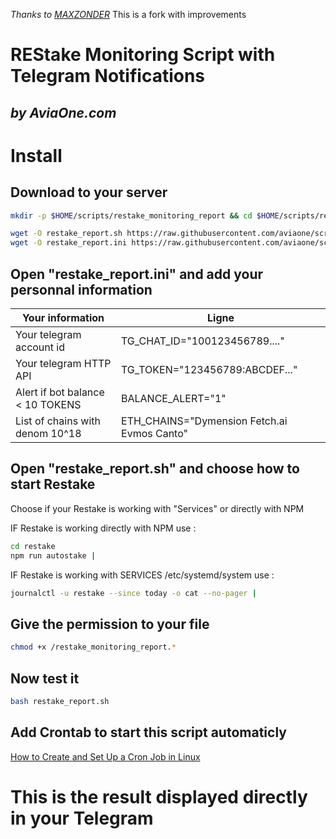  _Thanks to [MAXZONDER](https://github.com/maxzonder/mzscripts/tree/main/restake_report)_
This is a fork with improvements

# REStake Monitoring Script with Telegram Notifications
## _by AviaOne.com_

# Install
## Download to your server
```sh
mkdir -p $HOME/scripts/restake_monitoring_report && cd $HOME/scripts/restake_monitoring_report
```
```sh
wget -O restake_report.sh https://raw.githubusercontent.com/aviaone/scripts/main/restake_monitoring_report/restake_report.sh
wget -O restake_report.ini https://raw.githubusercontent.com/aviaone/scripts/main/restake_monitoring_report/restake_report.ini
```
## Open "restake_report.ini" and add your personnal information

| Your information | Ligne |
| ------ | ------ |
| Your telegram account id | TG_CHAT_ID="100123456789...." |
| Your telegram HTTP API | TG_TOKEN="123456789:ABCDEF..." |
| Alert if bot balance < 10 TOKENS | BALANCE_ALERT="1" |
| List of chains with denom 10^18 | ETH_CHAINS="Dymension Fetch.ai Evmos Canto" |

## Open "restake_report.sh" and choose how to start Restake
Choose if your Restake is working with "Services" or directly with NPM

IF Restake is working directly with NPM use :
```sh
cd restake
npm run autostake |
```

IF Restake is working with SERVICES  /etc/systemd/system use :
```sh
journalctl -u restake --since today -o cat --no-pager |
```

## Give the permission to your file
```sh
chmod +x /restake_monitoring_report.*
```
## Now test it
```sh
bash restake_report.sh
```
## Add Crontab to start this script automaticly
[How to Create and Set Up a Cron Job in Linux](https://phoenixnap.com/kb/set-up-cron-job-linux)

# This is the result displayed directly in your Telegram
